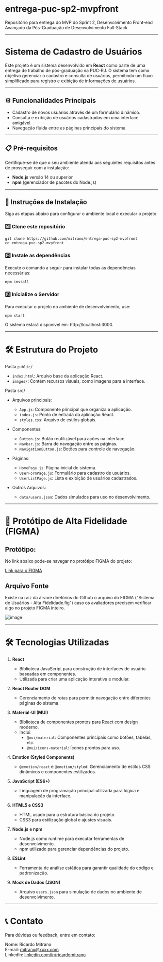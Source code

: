 # entrega-puc-sp2-mvpfront

Repositório para entrega do MVP do Sprint 2, Desenvolvimento Front-end Avançado da Pós-Graduação de Desenvolvimento Full-Stack

---

# Sistema de Cadastro de Usuários 

Este projeto é um sistema desenvolvido em **React** como parte de uma entrega de trabalho de pós-graduação na PUC-RJ.
O sistema tem como objetivo gerenciar o cadastro e consulta de usuários, permitindo um fluxo simplificado para registro e exibição de informações de usuários.

---

## ⚙️ Funcionalidades Principais

- Cadastro de novos usuários através de um formulário dinâmico.
- Consulta e exibição de usuários cadastrados em uma interface amigável.
- Navegação fluida entre as páginas principais do sistema.

---

## 📋 Pré-requisitos

Certifique-se de que o seu ambiente atenda aos seguintes requisitos antes de prosseguir com a instalação:

- **Node.js** versão 14 ou superior
- **npm** (gerenciador de pacotes do Node.js)

---

## 🚀 Instruções de Instalação

Siga as etapas abaixo para configurar o ambiente local e executar o projeto:

### 1️⃣ Clone este repositório
```
git clone https://github.com/mitrano/entrega-puc-sp2-mvpfront
cd entrega-puc-sp2-mvpfront 
```

### 2️⃣ Instale as dependências

Execute o comando a seguir para instalar todas as dependências necessárias:
```
npm install
```

### 3️⃣ Inicialize o Servidor
Para executar o projeto no ambiente de desenvolvimento, use:
```
npm start
```
O sistema estará disponível em: http://localhost:3000.

---

# 🛠️ Estrutura do Projeto

Pasta `public/`
  * `index.html`: Arquivo base da aplicação React.
  * `images/`: Contém recursos visuais, como imagens para a interface.

Pasta src/
  * Arquivos principais:

    * `App.js`: Componente principal que organiza a aplicação.
    * `index.js`: Ponto de entrada da aplicação React.
    * `styles.css`: Arquivo de estilos globais.

  * Componentes:

    * `Button.js`: Botão reutilizável para ações na interface.
    * `Navbar.js`: Barra de navegação entre as páginas.
    * `NavigationButton.js`: Botões para controle de navegação.
* Páginas:

    * `HomePage.js`: Página inicial do sistema.
    * `UserFormPage.js`: Formulário para cadastro de usuários.
    * `UserListPage.js`: Lista e exibição de usuários cadastrados.

* Outros Arquivos:

    * `data/users.json`: Dados simulados para uso no desenvolvimento.
--- 

# 🎨 Protótipo de Alta Fidelidade (FIGMA)

## Protótipo:

No link abaixo pode-se navegar no protótipo FIGMA do projeto:

[Link para o FIGMA](https://www.figma.com/design/0GyOFcFbMaxCBDCaJwXzTu/Sistena-de-Usu%C3%A1rios---Alta-Fidelidade?node-id=0-1&t=TfQtjzha3Qq30Gnc-1)

## Arquivo Fonte

Existe na raiz da árvore diretórios do Github o arquivo do FIGMA ("Sistema de Usuários - Alta Fidelidade.fig") caso os avaliadores precisem verificar algo no projeto FIGMA inteiro.

![image](https://github.com/user-attachments/assets/345a9778-d293-4c19-8f6f-11961fb19185)


---

# 🛠️ Tecnologias Utilizadas

1. **React**
   - Biblioteca JavaScript para construção de interfaces de usuário baseadas em componentes.
   - Utilizada para criar uma aplicação interativa e modular.

2. **React Router DOM**
   - Gerenciamento de rotas para permitir navegação entre diferentes páginas do sistema.

3. **Material-UI (MUI)**
   - Biblioteca de componentes prontos para React com design moderno.
   - Inclui:
     - `@mui/material`: Componentes principais como botões, tabelas, etc.
     - `@mui/icons-material`: Ícones prontos para uso.

4. **Emotion (Styled Components)**
   - `@emotion/react` e `@emotion/styled`: Gerenciamento de estilos CSS dinâmicos e componentes estilizados.

5. **JavaScript (ES6+)**
   - Linguagem de programação principal utilizada para lógica e manipulação da interface.

6. **HTML5 e CSS3**
   - HTML usado para a estrutura básica do projeto.
   - CSS3 para estilização global e ajustes visuais.

7. **Node.js** e **npm**
   - Node.js como runtime para executar ferramentas de desenvolvimento.
   - npm utilizado para gerenciar dependências do projeto.

8. **ESLint**
   - Ferramenta de análise estática para garantir qualidade do código e padronização.

9. **Mock de Dados (JSON)**
   - Arquivo `users.json` para simulação de dados no ambiente de desenvolvimento.


---

# 📞 Contato

Para dúvidas ou feedback, entre em contato:

Nome: Ricardo Mitrano<br> 
E-mail: mitrano@xxxx.com<br> 
LinkedIn: [linkedin.com/in/ricardomitrano](https://www.linkedin.com/in/mitrano-scrum-master-product-owner/) 
